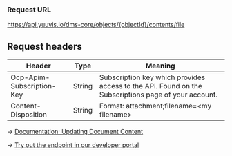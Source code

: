 ### Request URL
https://api.yuuvis.io/dms-core/objects/{objectId}/contents/file

## Request headers
| Header                    | Type   | Meaning                                                                                             |
|---------------------------|--------|-----------------------------------------------------------------------------------------------------|
| Ocp-Apim-Subscription-Key | String | Subscription key which provides access to the API. Found on the Subscriptions page of your account. |
| Content-Disposition | String | Format: attachment;filename=&lt;my filename&gt; |

&rarr; [Documentation: Updating Document Content](https://github.com/yuuvis/Documentation/wiki/Update-documents#UpdatingDocumentsviaCoreAPI-UpdateContent)

&rarr; [Try out the endpoint in our developer portal](https://developer.yuuvis.com/Apis/Endpoints/dms-core-api)
